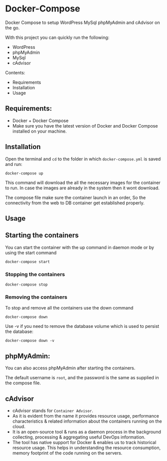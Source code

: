# Docker-Compose
Docker Compose to setup WordPress MySql phpMyAdmin and cAdvisor on the go.

With this project you can quickly run the following:

- WordPress
- phpMyAdmin
- MySql
- cAdvisor

Contents:

- Requirements
- Installation
- Usage

## Requirements:

- Docker + Docker Compose
- Make sure you have the latest version of Docker and Docker Compose installed on your machine.

## Installation

Open the terminal and `cd` to the folder in which `docker-compose.yml` is saved and run:

```
docker-compose up
```

This command will download the all the necessary images for the container to run. In case the images are already in the system then it wont download. 

The compose file make sure the container launch in an order, So the connectivity from the web to DB container get established properly.

## Usage

## Starting the containers

You can start the container with the up command in daemon mode or by using the start command

```
docker-compose start
```

### Stopping the containers

```
docker-compose stop
```

### Removing the containers

To stop and remove all the containers use the down command

```
docker-compose down
```

Use -v if you need to remove the database volume which is used to persist the database:

```
docker-compose down -v
```

## phpMyAdmin:

You can also access phpMyAdmin after starting the containers.

The default username is `root`, and the password is the same as supplied in the compose file.

## cAdvisor

- cAdvisor stands for `Container Advisor`.
- As it is evident from the name it provides resource usage, performance characteristics & related information about the containers running on the cloud.
- It is an open-source tool & runs as a daemon process in the background collecting, processing & aggregating useful DevOps information.
- The tool has native support for Docker & enables us to track historical resource usage. This helps in understanding the resource consumption, memory footprint of the code running on the servers.
